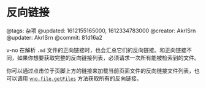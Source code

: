 # 反向链接

@tags: 杂项
@updated: 1612155165000, 1612334783000
@creator: AkrISrn
@updater: AkrISrn
@commit: 81d16a2

v-no 在解析 `.md` 文件的正向链接时，也会汇总它们的反向链接。和正向链接不同，如果你想要获取完整的反向链接列表，必须请求一次所有能被检索到的文件。

你可以通过点击位于页脚上方的链接来加载当前页面文件的反向链接文件列表，也可以调用 [`vno.file.getFiles`](/zh/api/file.md "#h2-6") 方法获取所有的反向链接。
